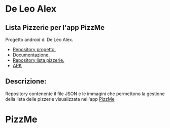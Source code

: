 # De Leo Alex

## Lista Pizzerie per l'app PizzMe

Progetto android di De Leo Alex.
  - [Repository progetto.](https://github.com/Il-Messia/PizzMe)
  - [Documentazione.](https://docs.google.com/document/d/1Yb1iCmlBP4X3K0OYo_3VvjiLoTO_QZ9WyZw_8xOLK-w/edit?usp=drivesdk)
  - [Repository lista pizzerie.](https://github.com/Il-Messia/dataListPizzerie)
  - [APK](https://drive.google.com/open?id=14OYQyQAaJ9pkz60Syc2kIvwLSPfTkD4F)

## Descrizione:

Repository contenente il file JSON e le immagini che permettono la gestione della lista delle pizzerie visualizzata nell'app [PizzMe](https://github.com/Il-Messia/PizzMe)

# PizzMe
